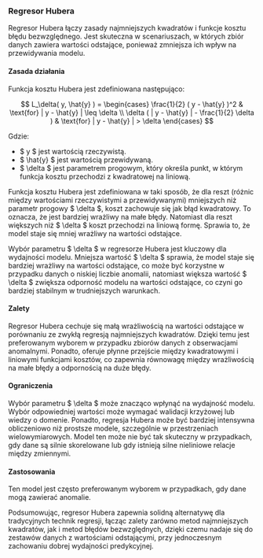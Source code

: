 ### Regresor Hubera

Regresor Hubera łączy zasady najmniejszych kwadratów i funkcje kosztu błędu bezwzględnego. Jest skuteczna w scenariuszach, w których zbiór danych zawiera wartości odstające, ponieważ zmniejsza ich wpływ na przewidywania modelu. 

#### Zasada działania
Funkcja kosztu Hubera jest zdefiniowana następująco:

$$
L_\delta( y, \hat{y} ) = \begin{cases}
    \frac{1}{2} ( y - \hat{y} )^2 & \text{for} | y - \hat{y} | \leq \delta \\
    \delta ( | y - \hat{y} | - \frac{1}{2} \delta ) & \text{for} | y - \hat{y} | > \delta
\end{cases}
$$

Gdzie:
- $ y $ jest wartością rzeczywistą.
- $ \hat{y} $ jest wartością przewidywaną.
- $ \delta $ jest parametrem progowym, który określa punkt, w którym funkcja kosztu przechodzi z kwadratowej na liniową.

Funkcja kosztu Hubera jest zdefiniowana w taki sposób, że dla reszt (różnic między wartościami rzeczywistymi a przewidywanymi) mniejszych niż parametr progowy $ \delta $, koszt zachowuje się jak błąd kwadratowy. To oznacza, że jest bardziej wrażliwy na małe błędy. Natomiast dla reszt większych niż $ \delta $ koszt przechodzi na liniową formę. Sprawia to, że model staje się mniej wrażliwy na wartości odstające. 

Wybór parametru $ \delta $ w regresorze Hubera jest kluczowy dla wydajności modelu. Mniejsza wartość $ \delta $ sprawia, że model staje się bardziej wrażliwy na wartości odstające, co może być korzystne w przypadku danych o niskiej liczbie anomalii, natomiast większa wartość $ \delta $ zwiększa odporność modelu na wartości odstające, co czyni go bardziej stabilnym w trudniejszych warunkach.

#### Zalety
Regresor Hubera cechuje się małą wrażliwością na wartości odstające w porównaniu ze zwykłą regresją najmniejszych kwadratów. Dzięki temu jest preferowanym wyborem w przypadku zbiorów danych z obserwacjami anomalnymi. Ponadto, oferuje płynne przejście między kwadratowymi i liniowymi funkcjami kosztów, co zapewnia równowagę między wrażliwością na małe błędy a odpornością na duże błędy.

#### Ograniczenia
Wybór parametru $ \delta $ może znacząco wpłynąć na wydajność modelu. Wybór odpowiedniej wartości może wymagać walidacji krzyżowej lub wiedzy o domenie.
Ponadto, regresja Hubera może być bardziej intensywna obliczeniowo niż prostsze modele, szczególnie w przestrzeniach wielowymiarowych. Model ten może nie być tak skuteczny w przypadkach, gdy dane są silnie skorelowane lub gdy istnieją silne nieliniowe relacje między zmiennymi.

#### Zastosowania
Ten model jest często preferowanym wyborem w przypadkach, gdy dane mogą zawierać anomalie.

Podsumowując, regresor Hubera zapewnia solidną alternatywę dla tradycyjnych technik regresji, łącząc zalety zarówno metod najmniejszych kwadratów, jak i metod błędów bezwzględnych, dzięki czemu nadaje się do zestawów danych z wartościami odstającymi, przy jednoczesnym zachowaniu dobrej wydajności predykcyjnej.
